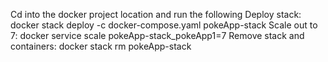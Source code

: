 Cd into the docker project location and run the following
Deploy stack: docker stack deploy -c docker-compose.yaml pokeApp-stack
Scale out to 7: docker service scale pokeApp-stack_pokeApp1=7
Remove stack and containers: docker stack rm pokeApp-stack